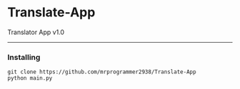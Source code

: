 # Translate-App
Translator App v1.0
<hr>

### Installing
```
git clone https://github.com/mrprogrammer2938/Translate-App
python main.py
```
<br>

